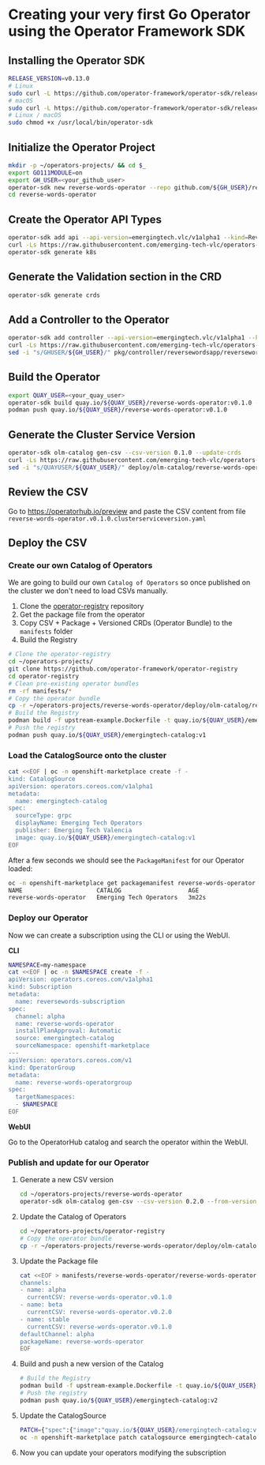 # Creating your very first Go Operator using the Operator Framework SDK



## Installing the Operator SDK

~~~sh
RELEASE_VERSION=v0.13.0
# Linux
sudo curl -L https://github.com/operator-framework/operator-sdk/releases/download/${RELEASE_VERSION}/operator-sdk-${RELEASE_VERSION}-x86_64-linux-gnu -o /usr/local/bin/operator-sdk
# macOS
sudo curl -L https://github.com/operator-framework/operator-sdk/releases/download/${RELEASE_VERSION}/operator-sdk-${RELEASE_VERSION}-x86_64-apple-darwin -o /usr/local/bin/operator-sdk
# Linux / macOS
sudo chmod +x /usr/local/bin/operator-sdk
~~~

## Initialize the Operator Project

~~~sh
mkdir -p ~/operators-projects/ && cd $_
export GO111MODULE=on
export GH_USER=<your_github_user>
operator-sdk new reverse-words-operator --repo github.com/${GH_USER}/reverse-words-operator
cd reverse-words-operator
~~~

## Create the Operator API Types

~~~sh
operator-sdk add api --api-version=emergingtech.vlc/v1alpha1 --kind=ReverseWordsApp
curl -Ls https://raw.githubusercontent.com/emerging-tech-vlc/operators-everywhere/master/go-operator/files/reversewordsapp_types.go -o pkg/apis/emergingtech/v1alpha1/reversewordsapp_types.go
operator-sdk generate k8s
~~~

## Generate the Validation section in the CRD

~~~sh
operator-sdk generate crds
~~~

## Add a Controller to the Operator

~~~sh
operator-sdk add controller --api-version=emergingtech.vlc/v1alpha1 --kind=ReverseWordsApp
curl -Ls https://raw.githubusercontent.com/emerging-tech-vlc/operators-everywhere/master/go-operator/files/reversewordsapp_controller.go -o pkg/controller/reversewordsapp/reversewordsapp_controller.go
sed -i "s/GHUSER/${GH_USER}/" pkg/controller/reversewordsapp/reversewordsapp_controller.go
~~~

## Build the Operator

~~~sh
export QUAY_USER=<your_quay_user>
operator-sdk build quay.io/${QUAY_USER}/reverse-words-operator:v0.1.0 --image-builder podman
podman push quay.io/${QUAY_USER}/reverse-words-operator:v0.1.0
~~~

## Generate the Cluster Service Version 

~~~sh
operator-sdk olm-catalog gen-csv --csv-version 0.1.0 --update-crds
curl -Ls https://raw.githubusercontent.com/emerging-tech-vlc/operators-everywhere/master/go-operator/files/reverse-words-operator.v0.1.0.clusterserviceversion.yaml -o deploy/olm-catalog/reverse-words-operator/0.1.0/reverse-words-operator.v0.1.0.clusterserviceversion.yaml
sed -i "s/QUAYUSER/${QUAY_USER}/" deploy/olm-catalog/reverse-words-operator/0.1.0/reverse-words-operator.v0.1.0.clusterserviceversion.yaml
~~~

## Review the CSV

Go to https://operatorhub.io/preview and paste the CSV content from file `reverse-words-operator.v0.1.0.clusterserviceversion.yaml`

## Deploy the CSV

### Create our own Catalog of Operators

We are going to build our own `Catalog of Operators` so once published on the cluster we don't need to load CSVs manually.

1. Clone the [operator-registry](https://github.com/operator-framework/operator-registry) repository
2. Get the package file from the operator
3. Copy CSV + Package + Versioned CRDs (Operator Bundle) to the `manifests` folder
4. Build the Registry

~~~sh
# Clone the operator-registry
cd ~/operators-projects/
git clone https://github.com/operator-framework/operator-registry
cd operator-registry
# Clean pre-existing operator bundles
rm -rf manifests/*
# Copy the operator bundle
cp -r ~/operators-projects/reverse-words-operator/deploy/olm-catalog/reverse-words-operator manifests/
# Build the Registry
podman build -f upstream-example.Dockerfile -t quay.io/${QUAY_USER}/emergingtech-catalog:v1
# Push the registry
podman push quay.io/${QUAY_USER}/emergingtech-catalog:v1
~~~

### Load the CatalogSource onto the cluster

~~~sh
cat <<EOF | oc -n openshift-marketplace create -f -
kind: CatalogSource
apiVersion: operators.coreos.com/v1alpha1
metadata:
  name: emergingtech-catalog
spec:
  sourceType: grpc
  displayName: Emerging Tech Operators
  publisher: Emerging Tech Valencia
  image: quay.io/${QUAY_USER}/emergingtech-catalog:v1
EOF
~~~

After a few seconds we should see the `PackageManifest` for our Operator loaded:

~~~sh
oc -n openshift-marketplace get packagemanifest reverse-words-operator
NAME                     CATALOG                   AGE
reverse-words-operator   Emerging Tech Operators   3m22s
~~~

### Deploy our Operator

Now we can create a subscription using the CLI or using the WebUI.

**CLI**

~~~sh
NAMESPACE=my-namespace
cat <<EOF | oc -n $NAMESPACE create -f - 
apiVersion: operators.coreos.com/v1alpha1
kind: Subscription
metadata:
  name: reversewords-subscription
spec:
  channel: alpha
  name: reverse-words-operator
  installPlanApproval: Automatic
  source: emergingtech-catalog
  sourceNamespace: openshift-marketplace
---
apiVersion: operators.coreos.com/v1
kind: OperatorGroup
metadata:
  name: reverse-words-operatorgroup
spec:
  targetNamespaces:
  - $NAMESPACE
EOF
~~~

**WebUI**

Go to the OperatorHub catalog and search the operator within the WebUI.

### Publish and update for our Operator

1. Generate a new CSV version

   ~~~sh
   cd ~/operators-projects/reverse-words-operator
   operator-sdk olm-catalog gen-csv --csv-version 0.2.0 --from-version 0.1.0 --update-crds
   ~~~
2. Update the Catalog of Operators
   
   ~~~sh
   cd ~/operators-projects/operator-registry
   # Copy the operator bundle
   cp -r ~/operators-projects/reverse-words-operator/deploy/olm-catalog/reverse-words-operator manifests/
   ~~~
3. Update the Package file

   ~~~sh
   cat <<EOF > manifests/reverse-words-operator/reverse-words-operator.package.yaml
   channels:
   - name: alpha
     currentCSV: reverse-words-operator.v0.1.0
   - name: beta
     currentCSV: reverse-words-operator.v0.2.0
   - name: stable
     currentCSV: reverse-words-operator.v0.1.0
   defaultChannel: alpha
   packageName: reverse-words-operator
   EOF
   ~~~
4. Build and push a new version of the Catalog

   ~~~sh
   # Build the Registry
   podman build -f upstream-example.Dockerfile -t quay.io/${QUAY_USER}/emergingtech-catalog:v2
   # Push the registry
   podman push quay.io/${QUAY_USER}/emergingtech-catalog:v2
   ~~~
5. Update the CatalogSource

   ~~~sh
   PATCH={"spec":{"image":"quay.io/${QUAY_USER}/emergingtech-catalog:v2"}}
   oc -n openshift-marketplace patch catalogsource emergingtech-catalog -p '$PATCH' --type merge
   ~~~
6. Now you can update your operators modifying the subscription
